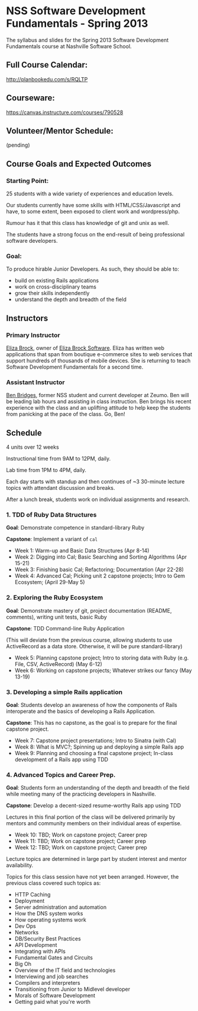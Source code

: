 NSS Software Development Fundamentals - Spring 2013
========================

The syllabus and slides for the Spring 2013 Software Development Fundamentals course at Nashville Software School.

## Full Course Calendar:

http://planbookedu.com/s/RQLTP

## Courseware:

https://canvas.instructure.com/courses/790528

## Volunteer/Mentor Schedule:

(pending)

## Course Goals and Expected Outcomes

### Starting Point:
25 students with a wide variety of experiences and education levels. 

Our students currently have some skills with HTML/CSS/Javascript and have, to some extent, been exposed to client work and wordpress/php.

Rumour has it that this class has knowledge of git and unix as well.

The students have a strong focus on the end-result of being professional software developers.

### Goal:

To produce hirable Junior Developers.  As such, they should be able to:

  * build on existing Rails applications
  * work on cross-disciplinary teams
  * grow their skills independently
  * understand the depth and breadth of the field

## Instructors

### Primary Instructor

[Eliza Brock](http://elizabrock.com/), owner of [Eliza Brock Software](http://elizabrocksoftware.com/).  Eliza has written web applications that span from boutique e-commerce sites to web services that support hundreds of thousands of mobile devices.  She is returning to teach Software Development Fundamentals for a second time.

### Assistant Instructor

[Ben Bridges](https://github.com/ben2d2), former NSS student and current developer at Zeumo.  Ben will be leading lab hours and assisting in class instruction.  Ben brings his recent experience with the class and an uplifting attitude to help keep the students from panicking at the pace of the class. Go, Ben!


## Schedule

4 units over 12 weeks

Instructional time from 9AM to 12PM, daily.

Lab time from 1PM to 4PM, daily.

Each day starts with standup and then continues of ~3 30-minute lecture topics with attendant discussion and breaks.

After a lunch break, students work on individual assignments and research.

### 1. TDD of Ruby Data Structures

**Goal**: Demonstrate competence in standard-library Ruby

**Capstone**: Implement a variant of `cal`

  * Week 1: Warm-up and Basic Data Structures (Apr 8-14)
  * Week 2: Digging into Cal; Basic Searching and Sorting Algorithms (Apr 15-21)
  * Week 3: Finishing basic Cal; Refactoring; Documentation (Apr 22-28)
  * Week 4: Advanced Cal; Picking unit 2 capstone projects; Intro to Gem Ecosystem; (April 29-May 5)

### 2. Exploring the Ruby Ecosystem

**Goal**: Demonstrate mastery of git, project documentation (README, comments), writing unit tests, basic Ruby

**Capstone**: TDD Command-line Ruby Application

(This will deviate from the previous course, allowing students to use ActiveRecord as a data store.  Otherwise, it will be pure standard-library)

  * Week 5: Planning capstone project; Intro to storing data with Ruby (e.g. File, CSV, ActiveRecord) (May 6-12)
  * Week 6: Working on capstone projects; Whatever strikes our fancy (May 13-19)

### 3. Developing a simple Rails application

**Goal**: Students develop an awareness of how the components of Rails interoperate and the basics of developing a Rails Application.

**Capstone**: This has no capstone, as the goal is to prepare for the final capstone project.

  * Week 7: Capstone project presentations; Intro to Sinatra (with Cal)
  * Week 8: What is MVC?; Spinning up and deploying a simple Rails app
  * Week 9: Planning and choosing a final capstone project; In-class development of a Rails app using TDD

### 4. Advanced Topics and Career Prep.

**Goal**: Students form an understanding of the depth and breadth of the field while meeting many of the practicing developers in Nashville.

**Capstone**: Develop a decent-sized resume-worthy Rails app using TDD

Lectures in this final portion of the class will be delivered primarily by mentors and community members on their individual areas of expertise.

  * Week 10: TBD; Work on capstone project; Career prep
  * Week 11: TBD; Work on capstone project; Career prep
  * Week 12: TBD; Work on capstone project; Career prep

Lecture topics are determined in large part by student interest and mentor availability.

Topics for this class session have not yet been arranged.  However, the previous class covered such topics as:

  * HTTP Caching
  * Deployment
  * Server administration and automation
  * How the DNS system works
  * How operating systems work
  * Dev Ops
  * Networks
  * DB/Security Best Practices
  * API Development
  * Integrating with APIs
  * Fundamental Gates and Circuits
  * Big Oh
  * Overview of the IT field and technologies
  * Interviewing and job searches
  * Compilers and interpreters
  * Transitioning from Junior to Midlevel developer
  * Morals of Software Development
  * Getting paid what you're worth

